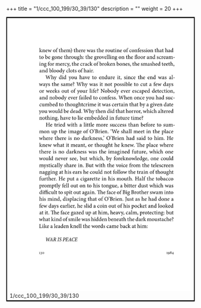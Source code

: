 +++
title = "1/ccc_100_199/30_39/130"
description = ""
weight = 20
+++

<table style="border:2px solid black;max-width:800px;max-height:800px;" 
><tr><td><img class="center-fit-jpg"
src="/jpg_/out_jpg_1984__130.jpg"  >1/ccc_100_199/30_39/130</img></td></tr></table>